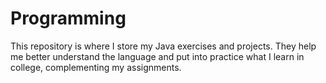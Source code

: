 # Programming
This repository is where I store my Java exercises and projects. They help me better understand the language and put into practice what I learn in college, complementing my assignments.
